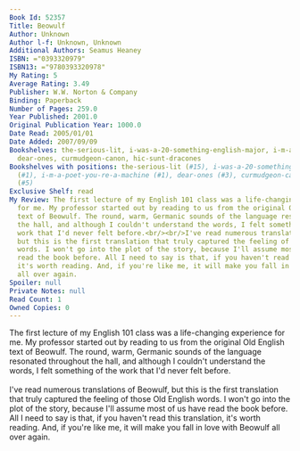 ```yaml
---
Book Id: 52357
Title: Beowulf
Author: Unknown
Author l-f: Unknown, Unknown
Additional Authors: Seamus Heaney
ISBN: ="0393320979"
ISBN13: ="9780393320978"
My Rating: 5
Average Rating: 3.49
Publisher: W.W. Norton & Company
Binding: Paperback
Number of Pages: 259.0
Year Published: 2001.0
Original Publication Year: 1000.0
Date Read: 2005/01/01
Date Added: 2007/09/09
Bookshelves: the-serious-lit, i-was-a-20-something-english-major, i-m-a-poet-you-re-a-machine,
  dear-ones, curmudgeon-canon, hic-sunt-dracones
Bookshelves with positions: the-serious-lit (#15), i-was-a-20-something-english-major
  (#1), i-m-a-poet-you-re-a-machine (#1), dear-ones (#3), curmudgeon-canon (#5), hic-sunt-dracones
  (#5)
Exclusive Shelf: read
My Review: The first lecture of my English 101 class was a life-changing experience
  for me. My professor started out by reading to us from the original Old English
  text of Beowulf. The round, warm, Germanic sounds of the language resonated throughout
  the hall, and although I couldn't understand the words, I felt something of the
  work that I'd never felt before.<br/><br/>I've read numerous translations of Beowulf,
  but this is the first translation that truly captured the feeling of those Old English
  words. I won't go into the plot of the story, because I'll assume most of us have
  read the book before. All I need to say is that, if you haven't read this translation,
  it's worth reading. And, if you're like me, it will make you fall in love with Beowulf
  all over again.
Spoiler: null
Private Notes: null
Read Count: 1
Owned Copies: 0
---
```


The first lecture of my English 101 class was a life-changing experience for me. My professor started out by reading to us from the original Old English text of Beowulf. The round, warm, Germanic sounds of the language resonated throughout the hall, and although I couldn't understand the words, I felt something of the work that I'd never felt before.<br/><br/>I've read numerous translations of Beowulf, but this is the first translation that truly captured the feeling of those Old English words. I won't go into the plot of the story, because I'll assume most of us have read the book before. All I need to say is that, if you haven't read this translation, it's worth reading. And, if you're like me, it will make you fall in love with Beowulf all over again.